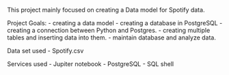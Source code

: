 This project mainly focused on creating a Data model for Spotify data.

Project Goals:   - creating a data model
                 - creating a database in PostgreSQL
                 - creating a connection between Python and Postgres.
                 - creating multiple tables and inserting data into them.
                 - maintain database and analyze data.

                
Data set used    - Spotify.csv

Services used    - Jupiter notebook
                 - PostgreSQL
                 - SQL shell
                




